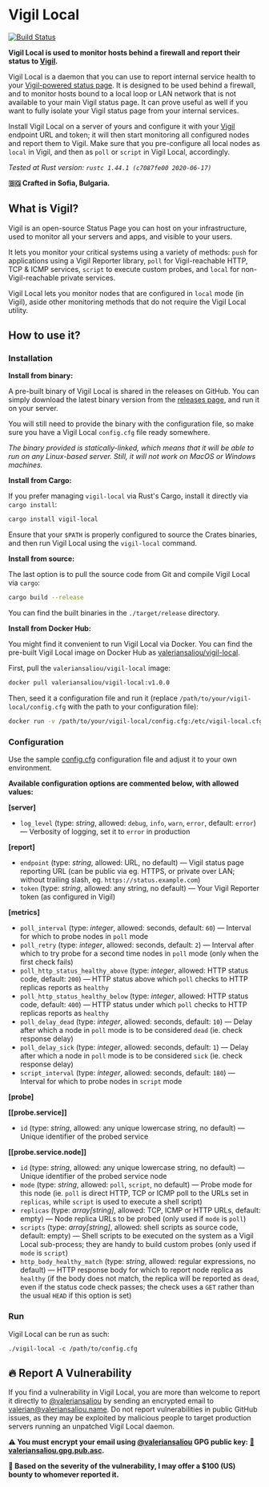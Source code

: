 Vigil Local
===========

[![Build Status](https://travis-ci.org/valeriansaliou/vigil-local.svg?branch=master)](https://travis-ci.org/valeriansaliou/vigil-local)

**Vigil Local is used to monitor hosts behind a firewall and report their status to [Vigil](https://github.com/valeriansaliou/vigil).**

Vigil Local is a daemon that you can use to report internal service health to your [Vigil-powered status page](https://github.com/valeriansaliou/vigil). It is designed to be used behind a firewall, and to monitor hosts bound to a local loop or LAN network that is not available to your main Vigil status page. It can prove useful as well if you want to fully isolate your Vigil status page from your internal services.

Install Vigil Local on a server of yours and configure it with your [Vigil](https://github.com/valeriansaliou/vigil) endpoint URL and token; it will then start monitoring all configured nodes and report them to Vigil. Make sure that you pre-configure all local nodes as `local` in Vigil, and then as `poll` or `script` in Vigil Local, accordingly.

_Tested at Rust version: `rustc 1.44.1 (c7087fe00 2020-06-17)`_

**🇧🇬 Crafted in Sofia, Bulgaria.**

## What is Vigil?

Vigil is an open-source Status Page you can host on your infrastructure, used to monitor all your servers and apps, and visible to your users.

It lets you monitor your critical systems using a variety of methods: `push` for applications using a Vigil Reporter library, `poll` for Vigil-reachable HTTP, TCP & ICMP services, `script` to execute custom probes, and `local` for non-Vigil-reachable private services.

Vigil Local lets you monitor nodes that are configured in `local` mode (in Vigil), aside other monitoring methods that do not require the Vigil Local utility.

## How to use it?

### Installation

**Install from binary:**

A pre-built binary of Vigil Local is shared in the releases on GitHub. You can simply download the latest binary version from the [releases page](https://github.com/valeriansaliou/vigil-local/releases), and run it on your server.

You will still need to provide the binary with the configuration file, so make sure you have a Vigil Local `config.cfg` file ready somewhere.

_The binary provided is statically-linked, which means that it will be able to run on any Linux-based server. Still, it will not work on MacOS or Windows machines._

**Install from Cargo:**

If you prefer managing `vigil-local` via Rust's Cargo, install it directly via `cargo install`:

```bash
cargo install vigil-local
```

Ensure that your `$PATH` is properly configured to source the Crates binaries, and then run Vigil Local using the `vigil-local` command.

**Install from source:**

The last option is to pull the source code from Git and compile Vigil Local via `cargo`:

```bash
cargo build --release
```

You can find the built binaries in the `./target/release` directory.

**Install from Docker Hub:**

You might find it convenient to run Vigil Local via Docker. You can find the pre-built Vigil Local image on Docker Hub as [valeriansaliou/vigil-local](https://hub.docker.com/r/valeriansaliou/vigil-local/).

First, pull the `valeriansaliou/vigil-local` image:

```bash
docker pull valeriansaliou/vigil-local:v1.0.0
```

Then, seed it a configuration file and run it (replace `/path/to/your/vigil-local/config.cfg` with the path to your configuration file):

```bash
docker run -v /path/to/your/vigil-local/config.cfg:/etc/vigil-local.cfg valeriansaliou/vigil-local:v1.0.0
```

### Configuration

Use the sample [config.cfg](https://github.com/valeriansaliou/vigil-local/blob/master/config.cfg) configuration file and adjust it to your own environment.

**Available configuration options are commented below, with allowed values:**

**[server]**

* `log_level` (type: _string_, allowed: `debug`, `info`, `warn`, `error`, default: `error`) — Verbosity of logging, set it to `error` in production

**[report]**

* `endpoint` (type: _string_, allowed: URL, no default) — Vigil status page reporting URL (can be public via eg. HTTPS, or private over LAN; without trailing slash, eg. `https://status.example.com`)
* `token` (type: _string_, allowed: any string, no default) — Your Vigil Reporter token (as configured in Vigil)

**[metrics]**

* `poll_interval` (type: _integer_, allowed: seconds, default: `60`) — Interval for which to probe nodes in `poll` mode
* `poll_retry` (type: _integer_, allowed: seconds, default: `2`) — Interval after which to try probe for a second time nodes in `poll` mode (only when the first check fails)
* `poll_http_status_healthy_above` (type: _integer_, allowed: HTTP status code, default: `200`) — HTTP status above which `poll` checks to HTTP replicas reports as `healthy`
* `poll_http_status_healthy_below` (type: _integer_, allowed: HTTP status code, default: `400`) — HTTP status under which `poll` checks to HTTP replicas reports as `healthy`
* `poll_delay_dead` (type: _integer_, allowed: seconds, default: `10`) — Delay after which a node in `poll` mode is to be considered `dead` (ie. check response delay)
* `poll_delay_sick` (type: _integer_, allowed: seconds, default: `1`) — Delay after which a node in `poll` mode is to be considered `sick` (ie. check response delay)
* `script_interval` (type: _integer_, allowed: seconds, default: `180`) — Interval for which to probe nodes in `script` mode

**[probe]**

**[[probe.service]]**

* `id` (type: _string_, allowed: any unique lowercase string, no default) — Unique identifier of the probed service

**[[probe.service.node]]**

* `id` (type: _string_, allowed: any unique lowercase string, no default) — Unique identifier of the probed service node
* `mode` (type: _string_, allowed: `poll`, `script`, no default) — Probe mode for this node (ie. `poll` is direct HTTP, TCP or ICMP poll to the URLs set in `replicas`, while `script` is used to execute a shell script)
* `replicas` (type: _array[string]_, allowed: TCP, ICMP or HTTP URLs, default: empty) — Node replica URLs to be probed (only used if `mode` is `poll`)
* `scripts` (type: _array[string]_, allowed: shell scripts as source code, default: empty) — Shell scripts to be executed on the system as a Vigil Local sub-process; they are handy to build custom probes (only used if `mode` is `script`)
* `http_body_healthy_match` (type: _string_, allowed: regular expressions, no default) — HTTP response body for which to report node replica as `healthy` (if the body does not match, the replica will be reported as `dead`, even if the status code check passes; the check uses a `GET` rather than the usual `HEAD` if this option is set)

### Run

Vigil Local can be run as such:

`./vigil-local -c /path/to/config.cfg`

## :fire: Report A Vulnerability

If you find a vulnerability in Vigil Local, you are more than welcome to report it directly to [@valeriansaliou](https://github.com/valeriansaliou) by sending an encrypted email to [valerian@valeriansaliou.name](mailto:valerian@valeriansaliou.name). Do not report vulnerabilities in public GitHub issues, as they may be exploited by malicious people to target production servers running an unpatched Vigil Local daemon.

**:warning: You must encrypt your email using [@valeriansaliou](https://github.com/valeriansaliou) GPG public key: [:key:valeriansaliou.gpg.pub.asc](https://valeriansaliou.name/files/keys/valeriansaliou.gpg.pub.asc).**

**:gift: Based on the severity of the vulnerability, I may offer a $100 (US) bounty to whomever reported it.**
